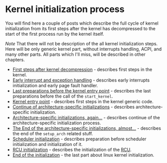 # Kernel initialization process

You will find here a couple of posts which describe the full cycle of kernel initialization from its first steps after the kernel has decompressed to the start of the first process run by the kernel itself.

*Note* That there will not be description of the all kernel initialization steps. Here will be only generic kernel part, without interrupts handling, ACPI, and many other parts. All parts which I'll miss, will be described in other chapters.

* [First steps after kernel decompression](https://github.com/0xAX/linux-insides/blob/master/Initialization/linux-initialization-1.md) - describes first steps in the kernel.
* [Early interrupt and exception handling](https://github.com/0xAX/linux-insides/blob/master/Initialization/linux-initialization-2.md) - describes early interrupts initialization and early page fault handler.
* [Last preparations before the kernel entry point](https://github.com/0xAX/linux-insides/blob/master/Initialization/linux-initialization-3.md) - describes the last preparations before the call of the `start_kernel`.
* [Kernel entry point](https://github.com/0xAX/linux-insides/blob/master/Initialization/linux-initialization-4.md) - describes first steps in the kernel generic code.
* [Continue of architecture-specific initializations](https://github.com/0xAX/linux-insides/blob/master/Initialization/linux-initialization-5.md) - describes architecture-specific initialization.
* [Architecture-specific initializations, again...](https://github.com/0xAX/linux-insides/blob/master/Initialization/linux-initialization-6.md) - describes continue of the architecture-specific initialization process.
* [The End of the architecture-specific initializations, almost...](https://github.com/0xAX/linux-insides/blob/master/Initialization/linux-initialization-7.md) - describes the end of the `setup_arch` related stuff.
* [Scheduler initialization](https://github.com/0xAX/linux-insides/blob/master/Initialization/linux-initialization-8.md) - describes preparation before scheduler initialization and initialization of it.
* [RCU initialization](https://github.com/0xAX/linux-insides/blob/master/Initialization/linux-initialization-9.mdd) - describes the initialization of the [RCU](http://en.wikipedia.org/wiki/Read-copy-update).
* [End of the initialization](https://github.com/0xAX/linux-insides/blob/master/Initialization/linux-initialization-10.md) - the last part about linux kernel initialization.
